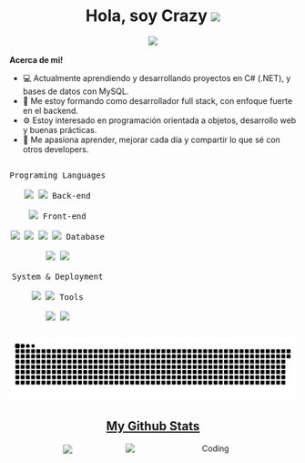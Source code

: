 <h1 align="center"><b>Hola, soy Crazy </b><img src="https://media.giphy.com/media/hvRJCLFzcasrR4ia7z/giphy.gif" width="35"></h1>
<!--  -->
<p align="center">
  <a href="https://github.com/DenverCoder1/readme-typing-svg"><img src="https://readme-typing-svg.herokuapp.com?font=Time+New+Roman&color=%23e7e7e7&size=25&center=true&vCenter=true&width=600&height=100&lines=Persisto,+aunque+cueste&hearts;++;Adoro+crear+desde+cero;Resolver+me+da+paz;Adoro+aprender+cosas+nuevas..<3"></a>
</p>



**Acerca de mi!**

- 💻 Actualmente aprendiendo y desarrollando proyectos en C# (.NET), y bases de datos con MySQL.
- 🌱 Me estoy formando como desarrollador full stack, con enfoque fuerte en el backend.
- ⚙️ Estoy interesado en programación orientada a objetos, desarrollo web y buenas prácticas.
- 🧠 Me apasiona aprender, mejorar cada día y compartir lo que sé con otros developers.




<p style="display: inline-block;" align="center">
  <kbd>
    <kbd>Programing Languages</kbd>
    <br>
    <br>
    <img width="30px" src="https://cdn.jsdelivr.net/gh/devicons/devicon/icons/csharp/csharp-plain.svg" /> 
    <img width="30px" src="https://cdn.jsdelivr.net/gh/devicons/devicon/icons/java/java-plain.svg" /> 

  </kbd>
  <kbd>
    <kbd>Back-end</kbd>
    <br>
    <br>
    <img width="30px" src="https://cdn.jsdelivr.net/gh/devicons/devicon/icons/dotnetcore/dotnetcore-original.svg" />
  </kbd>
  <kbd>
    <kbd>Front-end</kbd>
    <br>
    <br>
    <img width="30px" src="https://cdn.jsdelivr.net/gh/devicons/devicon/icons/html5/html5-original.svg" /> 
    <img width="30px" src="https://cdn.jsdelivr.net/gh/devicons/devicon/icons/css3/css3-plain.svg" />  
    <img width="30px" src="https://cdn.jsdelivr.net/gh/devicons/devicon/icons/javascript/javascript-original.svg" />
    <img width="30px" src="https://skillicons.dev/icons?i=ts" />

  </kbd>
  <kbd>
    <kbd>Database</kbd>
    <br>
    <br>
    <img width="30px" src="https://skillicons.dev/icons?i=mysql" />
    <img width="30px" src="https://cdn.jsdelivr.net/gh/devicons/devicon/icons/microsoftsqlserver/microsoftsqlserver-plain.svg" />
  </kbd>
  <br>
  <br>
  <kbd>
    <kbd>System & Deployment</kbd>
    <br>
    <br>
    <img width="30px" src="https://skillicons.dev/icons?i=linux" />
    <img width="30px" src="https://cdn.jsdelivr.net/gh/devicons/devicon/icons/git/git-plain.svg" />
  </kbd>
  
  <kbd>
    <kbd>Tools</kbd>
    <br>
    <br>
    <img width="30px" src="https://cdn.jsdelivr.net/gh/devicons/devicon/icons/vscode/vscode-original.svg" />
    <img width="30px" src="https://cdn.jsdelivr.net/gh/devicons/devicon/icons/visualstudio/visualstudio-plain.svg" />
  </kbd>

</p>

![snake gif](https://github.com/TekyaygilFethi/TekyaygilFethi/blob/output/github-contribution-grid-snake.svg)

<h2 align="center"><u>My Github Stats</u></h2>
<p align="center">
<img align="center" src="https://github-readme-stats.vercel.app/api/top-langs/?username=TekyaygilFethi&layout=compact&theme=github_dark&langs_count=10&exclude_repo=kasweb">
<img align="right" alt="Coding" width="300" src="https://cdn.dribbble.com/users/1277312/screenshots/14733298/media/39b1045e593737587dd60e42c8422d1f.gif" >
<br>







